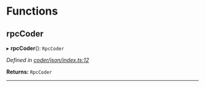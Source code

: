 

# Functions

<a id="rpccoder"></a>

##  rpcCoder

▸ **rpcCoder**(): `RpcCoder`

*Defined in [coder/json/index.ts:12](https://github.com/polkadot-js/api/blob/fb528d0/packages/rpc-provider/src/coder/json/index.ts#L12)*

**Returns:** `RpcCoder`

___

